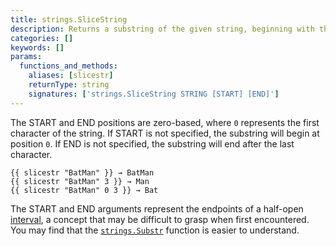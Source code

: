 ```yaml
---
title: strings.SliceString
description: Returns a substring of the given string, beginning with the start position and ending before the end position.
categories: []
keywords: []
params:
  functions_and_methods:
    aliases: [slicestr]
    returnType: string
    signatures: ['strings.SliceString STRING [START] [END]']
---
```


The START and END positions are zero-based, where `0` represents the first character of the string. If START is not specified, the substring will begin at position `0`. If END is not specified, the substring will end after the last character.

```go-html-template
{{ slicestr "BatMan" }} → BatMan
{{ slicestr "BatMan" 3 }} → Man
{{ slicestr "BatMan" 0 3 }} → Bat
```

The START and END arguments represent the endpoints of a half-open [interval](g), a concept that may be difficult to grasp when first encountered. You may find that the [`strings.Substr`][] function is easier to understand.

[`strings.Substr`]: /docs/reference/functions/strings/substr/
